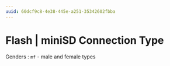 ```yaml
---
uuid: 60dcf9c8-4e38-445e-a251-35342602fbba
---
```

# Flash | miniSD Connection Type

Genders
: `mf` - male and female types
